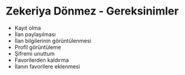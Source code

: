 # Zekeriya Dönmez - Gereksinimler

- Kayıt olma
- İlan paylaşılması
- İlan bilgilerinin görüntülenmesi
- Profil görüntüleme
- Şifremi unuttum
- Favorilerden kaldırma
- İlanın favorilere eklenmesi



